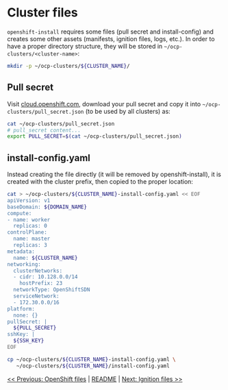 # Cluster files

`openshift-install` requires some files (pull secret and install-config) and
creates some other assets (manifests, ignition files, logs, etc.). In order to
have a proper directory structure, they will be stored in
`~/ocp-clusters/<cluster-name>`:

```bash
mkdir -p ~/ocp-clusters/${CLUSTER_NAME}/
```

## Pull secret

Visit [cloud.openshift.com](cloud.openshift.com), download your pull secret and
copy it into `~/ocp-clusters/pull_secret.json` (to be used by all clusters) as:

```bash
cat ~/ocp-clusters/pull_secret.json
# pull_secret content...
export PULL_SECRET=$(cat ~/ocp-clusters/pull_secret.json)
```

## install-config.yaml

Instead creating the file directly (it will be removed by openshift-install),
it is created with the cluster prefix, then copied to the proper location:

```bash
cat > ~/ocp-clusters/${CLUSTER_NAME}-install-config.yaml << EOF
apiVersion: v1
baseDomain: ${DOMAIN_NAME}
compute:
- name: worker
  replicas: 0
controlPlane:
  name: master
  replicas: 3
metadata:
  name: ${CLUSTER_NAME}
networking:
  clusterNetworks:
  - cidr: 10.128.0.0/14
    hostPrefix: 23
  networkType: OpenShiftSDN
  serviceNetwork:
  - 172.30.0.0/16
platform:
  none: {}
pullSecret: |
  ${PULL_SECRET}
sshKey: |
  ${SSH_KEY}
EOF

cp ~/ocp-clusters/${CLUSTER_NAME}-install-config.yaml \
   ~/ocp-clusters/${CLUSTER_NAME}/install-config.yaml
```

[<< Previous: OpenShift files](5-openshift-files.md) | [README](../README.md) | [Next: Ignition files >>](7-ignition-files.md)
